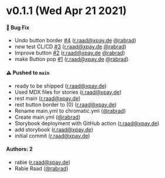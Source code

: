 # v0.1.1 (Wed Apr 21 2021)

#### 🐛 Bug Fix

- Undo button border [#4](https://github.com/rabrad/learnstorybook-design-system/pull/4) (r.raad@xpay.de [@rabrad](https://github.com/rabrad))
- new test CL/CD [#3](https://github.com/rabrad/learnstorybook-design-system/pull/3) (r.raad@xpay.de [@rabrad](https://github.com/rabrad))
- Improve button [#2](https://github.com/rabrad/learnstorybook-design-system/pull/2) (r.raad@xpay.de [@rabrad](https://github.com/rabrad))
- make Button pop [#1](https://github.com/rabrad/learnstorybook-design-system/pull/1) (r.raad@xpay.de [@rabrad](https://github.com/rabrad))

#### ⚠️ Pushed to `main`

- ready to be shipped (r.raad@xpay.de)
- Used MDX files for stories (r.raad@xpay.de)
- rest main (r.raad@xpay.de)
- rest button border to (0) (r.raad@xpay.de)
- Rename main.yml to chromatic.yml ([@rabrad](https://github.com/rabrad))
- Create main.yml ([@rabrad](https://github.com/rabrad))
- Storybook deployment with GitHub action (r.raad@xpay.de)
- add storybook (r.raad@xpay.de)
- initial commit (r.raad@xpay.de)

#### Authors: 2

- rabie (r.raad@xpay.de)
- Rabie Raad ([@rabrad](https://github.com/rabrad))
